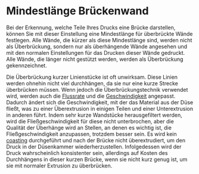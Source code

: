 Mindestlänge Brückenwand
====
Bei der Erkennung, welche Teile Ihres Drucks eine Brücke darstellen, können Sie mit dieser Einstellung eine Mindestlänge für überbrückte Wände festlegen. Alle Wände, die kürzer als diese Mindestlänge sind, werden nicht als Überbrückung, sondern nur als überhängende Wände angesehen und mit den normalen Einstellungen für das Drucken dieser Wände gedruckt. Alle Wände, die länger nicht gestützt werden, werden als Überbrückung gekennzeichnet.

Die Überbrückung kurzer Linienstücke ist oft unwirksam. Diese Linien werden ohnehin nicht viel durchhängen, da sie nur eine kurze Strecke überbrücken müssen. Wenn jedoch die Überbrückungstechnik verwendet wird, werden auch die [Flussrate](bridge_wall_material_flow.md) und die [Geschwindigkeit](bridge_wall_speed.md) angepasst. Dadurch ändert sich die Geschwindigkeit, mit der das Material aus der Düse fließt, was zu einer Überextrusion in einigen Teilen und einer Unterextrusion in anderen führt. Indem sehr kurze Wandstücke herausgefiltert werden, wird die Fließgeschwindigkeit für diese nicht unterbrochen, aber die Qualität der Überhänge wird an Stellen, an denen es wichtig ist, die Fließgeschwindigkeit anzupassen, trotzdem besser sein. Es wird kein [coasting](bridge_wall_coast.md) durchgeführt und nach der Brücke nicht überextrudiert, um den Druck in der Düsenkammer wiederherzustellen. Infolgedessen wird der Druck wahrscheinlich konsistenter sein, allerdings auf Kosten des Durchhängens in dieser kurzen Brücke, wenn sie nicht kurz genug ist, um sie mit normaler Extrusion zu überbrücken.